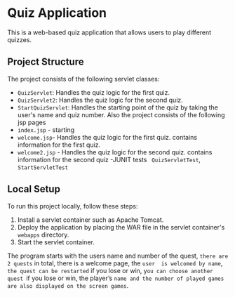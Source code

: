 # Quiz Application

This is a web-based quiz application that allows users to play different quizzes.

## Project Structure

The project consists of the following servlet classes:

- `QuizServlet`: Handles the quiz logic for the first quiz.
- `QuizServlet2`: Handles the quiz logic for the second quiz.
- `StartQuizServlet`: Handles the starting point of the quiz by taking the user's name and quiz number.
   Also the project consists of the following jsp pages
- `index.jsp` - starting  
- `welcome.jsp`- Handles the quiz logic for the first quiz. contains information for the first quiz.
- `welcome2.jsp` - Handles the quiz logic for the second quiz. contains information  for the second quiz
-JUNIT tests ` QuizServletTest`, `StartServletTest`
## Local Setup

To run this project locally, follow these steps:

1. Install a servlet container such as Apache Tomcat.
2. Deploy the application by placing the WAR file in the servlet container's `webapps` directory.
3. Start the servlet container.



The program starts with the  users name and number of the quest, 
`there are 2 quests` in total, there is a welcome page, the `user 
is welcomed by name`, `the quest can be restarted`  if you lose or win,
y`ou can choose another quest `if you lose or win, the player’s
`name and the number of played games are also displayed on the screen games`. 




